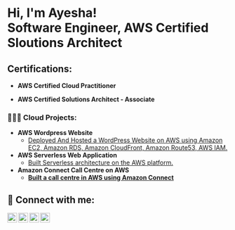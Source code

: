 <h1>Hi, I'm Ayesha! <br/><a >Software Engineer</a>, <a >AWS Certified Sloutions Architect</a> 
<h2>Certifications:</h2>

- <b>AWS Certified Cloud Practitioner</b>

- <b>AWS Certified Solutions Architect - Associate</b>
<h3>👩🏻‍💻 Cloud Projects:</h3>

- <b>AWS Wordpress Website</b>
  - [Deployed And Hosted a WordPress Website on AWS using Amazon EC2, Amazon RDS, Amazon CloudFront, Amazon Route53, AWS IAM.](https://github.com/AyeshaTalha/AmazonConnectCallCentre)
- <b>AWS Serverless Web Application</b>
  - [Built Serverless architecture on the AWS platform.](https://github.com/) <b>
- <b>Amazon Connect Call Centre on AWS</b>
  - [Built a call centre in AWS using Amazon Connect](https://github.com/)
  

<h2> 🤳 Connect with me:</h2>

[<img align="left" alt="AyeshaTalha | YouTube" width="22px" src="https://cdn.jsdelivr.net/npm/simple-icons@v3/icons/youtube.svg" />][youtube]
[<img align="left" alt="AyeshaTalha | Twitter" width="22px" src="https://cdn.jsdelivr.net/npm/simple-icons@v3/icons/twitter.svg" />][twitter]
[<img align="left" alt="AyeshaTalha | LinkedIn" width="22px" src="https://cdn.jsdelivr.net/npm/simple-icons@v3/icons/linkedin.svg" />][linkedin]
[<img align="left" alt="AyeshaTalha | Instagram" width="22px" src="https://cdn.jsdelivr.net/npm/simple-icons@v3/icons/instagram.svg" />][instagram]

[twitter]: https://twitter.com/ayeshatalha
[youtube]: https://www.youtube.com/c/ayeshatalha
[instagram]: https://www.instagram.com/ayeshatalhaa/
[linkedin]: https://linkedin.com/in/ayesha-talha
<!--
**joshmadakor1/joshmadakor1** is a ✨ _special_ ✨ repository because its `README.md` (this file) appears on your GitHub profile.

Here are some ideas to get you started:

- 🔭 I’m currently working on ...
- 🌱 I’m currently learning ...
- 👯 I’m looking to collaborate on ...
- 🤔 I’m looking for help with ...
- 💬 Ask me about ...
- 📫 How to reach me: ...
- 😄 Pronouns: ...
- ⚡ Fun fact: ...
-->
